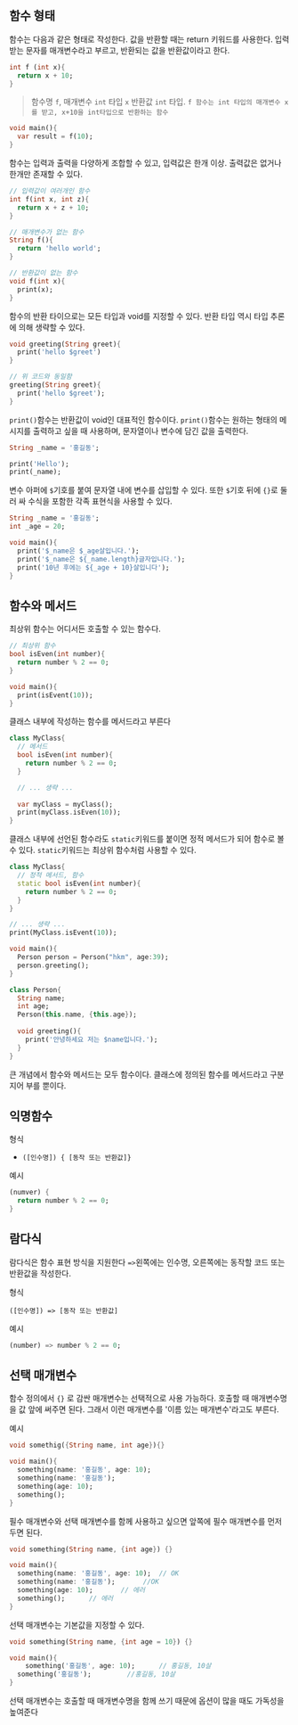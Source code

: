 ## 함수 형태

함수는 다음과 같은 형태로 작성한다. 값을 반환할 때는 return 키워드를 사용한다. 입력 받는 문자를 매개변수라고 부르고, 반환되는 값을 반환값이라고 한다.

```dart
int f (int x){
  return x + 10;
}
```

> 함수명 `f`, 매개변수 `int` 타입 `x` 반환값 `int` 타입. `f 함수는 int 타입의 매개변수 x를 받고, x+10을 int타입으로 반환하는 함수`

```dart
void main(){
  var result = f(10);
}
```



함수는 입력과 출력을 다양하게 조합할 수 있고, 입력값은 한개 이상. 출력값은 없거나 한개만 존재할 수 있다.

```dart
// 입력값이 여러개인 함수
int f(int x, int z){
  return x + z + 10;
}
```

```dart
// 매개변수가 없는 함수
String f(){
  return 'hello world';
}
```

```dart
// 반환값이 없는 함수
void f(int x){
  print(x);
}
```



함수의 반환 타이으로는 모든 타입과 void를 지정할 수 있다. 반환 타입 역시 타입 추론에 의해 생략할 수 있다.

```dart
void greeting(String greet){
  print('hello $greet')
}

// 위 코드와 동일함
greeting(String greet){
  print('hello $greet');
}
```



`print()`함수는 반환값이 void인 대표적인 함수이다. `print()`함수는 원하는 형태의 메시지를 출력하고 싶을 때 사용하며, 문자열이나 변수에 담긴 값을 출력한다.

```dart
String _name = '홍길동';

print('Hello');
print(_name);
```

변수 아퍼에 `$`기호를 붙여 문자열 내에 변수를 삽입할 수 있다. 또한 `$`기호 뒤에 `{}`로 둘러 싸 수식을 포함한 각족 표현식을 사용할 수 있다.

```dart
String _name = '홍길동';
int _age = 20;

void main(){
  print('$_name은 $_age살입니다.');
  print('$_name은 ${_name.length}글자입니다.');
  print('10년 후에는 ${_age + 10}살입니다');
}
```



## 함수와 메서드

최상위 함수는 어디서든 호출할 수 있는 함수다.

```dart
// 최상위 함수
bool isEven(int number){
  return number % 2 == 0;
}

void main(){
  print(isEvent(10));
}
```



클래스 내부에 작성하는 함수를 메서드라고 부른다

```dart
class MyClass{
  // 메서드
  bool isEven(int number){
    return number % 2 == 0;
  }

  // ... 생략 ...
  
  var myClass = myClass();
  print(myClass.isEven(10));
}
```

클래스 내부에 선언된 함수라도 `static`키워드를 붙이면 정적 메서드가 되어 함수로 볼 수 있다. `static`키워드는 최상위 함수처럼 사용할 수 있다.

```dart
class MyClass{
  // 정적 메서드, 함수
  static bool isEven(int number){
    return number % 2 == 0;
  }
}

// ... 생략 ...
print(MyClass.isEvent(10));
```

```dart
void main(){
  Person person = Person("hkm", age:39);
  person.greeting();
}

class Person{
  String name;
  int age;
  Person(this.name, {this.age});
  
  void greeting(){
    print('안녕하세요 저는 $name입니다.');
  }
}
```

큰 개념에서 함수와 메서드는 모두 함수이다. 클래스에 정의된 함수를 메서드라고 구분지어 부를 뿐이다.



## 익명함수

형식

- `([인수명]) { [동작 또는 반환값]}`

예시

```dart
(numver) {
  return number % 2 == 0;
}
```



## 람다식

람다식은 함수 표현 방식을 지원한다 `=>`왼쪽에는 인수명, 오른쪽에는 동작할 코드 또는 반환값을 작성한다.

형식

`([인수명]) => [동작 또는 반환값]`

예시

```dart
(number) => number % 2 == 0;
```



## 선택 매개변수

함수 정의에서 `{}` 로 감싼 매개변수는 선택적으로 사용 가능하다. 호출할 때 매개변수명을 값 앞에 써주면 된다. 그래서 이런 매개변수를 '이름 있는 매개변수'라고도 부른다.

예시

```dart
void somethig({String name, int age}){}

void main(){
  something(name: '홍길동', age: 10);
  something(name: '홍길동');
  something(age: 10);
  something();
}
```



필수 매개변수와 선택 매개변수를 함께 사용하고 싶으면 앞쪽에 필수 매개변수를 먼저 두면 된다.

```dart
void something(String name, {int age}) {}

void main(){
  something(name: '홍길동', age: 10);	// OK
  something(name: '홍길동');		//OK
  something(age: 10);		// 에러
  something();		// 에러
}
```

선택 매개변수는 기본값을 지정할 수 있다.

```dart
void something(String name, {int age = 10}) {}

void main(){
	something('홍길동', age: 10);		// 홍길동, 10살
  something('홍길동');			//홍길동, 10살
}
```

선택 매개변수는 호출할 때 매개변수명을 함께 쓰기 때문에 옵션이 많을 때도 가독성을 높여준다